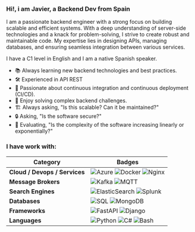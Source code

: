### Hi!, i am Javier, a Backend Dev from Spain

I am a passionate backend engineer with a strong focus on building scalable and efficient systems. With a deep understanding of server-side technologies and a knack for problem-solving, I strive to create robust and maintainable code. My expertise lies in designing APIs, managing databases, and ensuring seamless integration between various services.

I have a C1 level in English and I am a native Spanish speaker.

- 📚 Always learning new backend technologies and best practices.
- 🛠️ Experienced in API REST
- 🚀 Passionate about continuous integration and continuous deployment (CI/CD).
- 🧩 Enjoy solving complex backend challenges.
- 🏗️ Always asking, "Is this scalable? Can it be maintained?"
- 🔒 Asking, "Is the software secure?"
- 🤔 Evaluating, "Is the complexity of the software increasing linearly or exponentially?"

### I have work with:

| **Category**             | **Badges**                                                                                                  |
|--------------------------|-------------------------------------------------------------------------------------------------------------|
| **Cloud / Devops / Services** | ![Azure](https://img.shields.io/badge/Azure-0078D4?style=for-the-badge&logo=microsoft-azure&logoColor=white) ![Docker](https://img.shields.io/badge/Docker-2496ED?style=for-the-badge&logo=docker&logoColor=white) ![Nginx](https://img.shields.io/badge/Nginx-009639?style=for-the-badge&logo=nginx&logoColor=white) |
| **Message Brokers**       | ![Kafka](https://img.shields.io/badge/Kafka-231F20?style=for-the-badge&logo=apache-kafka&logoColor=white) ![MQTT](https://img.shields.io/badge/MQTT-00B5E2?style=for-the-badge&logo=eclipse-mqtt&logoColor=white) |
| **Search Engines**        | ![ElasticSearch](https://img.shields.io/badge/Elastic-005571?style=for-the-badge&logo=elastic&logoColor=white) ![Splunk](https://img.shields.io/badge/Splunk-000000?style=for-the-badge&logo=splunk&logoColor=white) |
| **Databases**             | ![SQL](https://img.shields.io/badge/SQL-4479A1?style=for-the-badge&logo=sql&logoColor=white) ![MongoDB](https://img.shields.io/badge/MongoDB-47A248?style=for-the-badge&logo=mongodb&logoColor=white) |
| **Frameworks**            | ![FastAPI](https://img.shields.io/badge/FastAPI-009688?style=for-the-badge&logo=fastapi&logoColor=white) ![Django](https://img.shields.io/badge/Django-092E20?style=for-the-badge&logo=django&logoColor=white) |
| **Languages**             | ![Python](https://img.shields.io/badge/Python-3776AB?style=for-the-badge&logo=python&logoColor=white) ![C#](https://img.shields.io/badge/C%23-2396F3?style=for-the-badge&logo=c-sharp&logoColor=white) ![Bash](https://img.shields.io/badge/Bash-4EAA25?style=for-the-badge&logo=gnu-bash&logoColor=white) |

